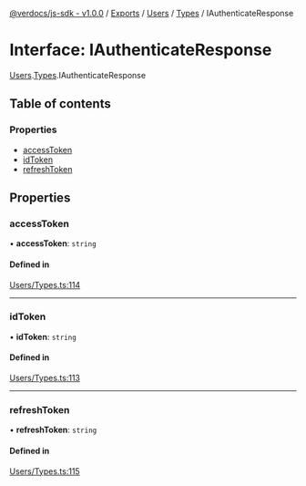 [@verdocs/js-sdk - v1.0.0](../README.md) / [Exports](../modules.md) / [Users](../modules/Users.md) / [Types](../modules/Users.Types.md) / IAuthenticateResponse

# Interface: IAuthenticateResponse

[Users](../modules/Users.md).[Types](../modules/Users.Types.md).IAuthenticateResponse

## Table of contents

### Properties

- [accessToken](Users.Types.IAuthenticateResponse.md#accesstoken)
- [idToken](Users.Types.IAuthenticateResponse.md#idtoken)
- [refreshToken](Users.Types.IAuthenticateResponse.md#refreshtoken)

## Properties

### accessToken

• **accessToken**: `string`

#### Defined in

[Users/Types.ts:114](https://github.com/Verdocs/js-sdk/blob/4c3fec6/src/Users/Types.ts#L114)

___

### idToken

• **idToken**: `string`

#### Defined in

[Users/Types.ts:113](https://github.com/Verdocs/js-sdk/blob/4c3fec6/src/Users/Types.ts#L113)

___

### refreshToken

• **refreshToken**: `string`

#### Defined in

[Users/Types.ts:115](https://github.com/Verdocs/js-sdk/blob/4c3fec6/src/Users/Types.ts#L115)
